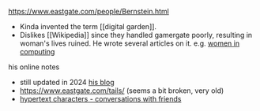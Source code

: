 https://www.eastgate.com/people/Bernstein.html

- Kinda invented the term [[digital garden]].
- Dislikes [[Wikipedia]] since they handled gamergate poorly, resulting in woman's lives ruined. He wrote several articles on it. e.g. [women in computing](https://www.markbernstein.org/Oct14/WomenInComputing.html)

his online notes
- still updated in 2024 [his blog](https://www.markbernstein.org/)
- https://www.eastgate.com/tails/ (seems a bit broken, very old)
- [hypertext characters - conversations with friends](https://www.eastgate.com/hypertext/characters/IWHD.html)